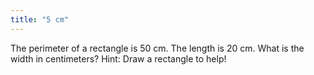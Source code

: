 ```yaml
---
title: "5 cm"
---
```

The perimeter of a rectangle is 50 cm. The length is 20 cm. What is the width in centimeters? Hint: Draw a rectangle to help!

